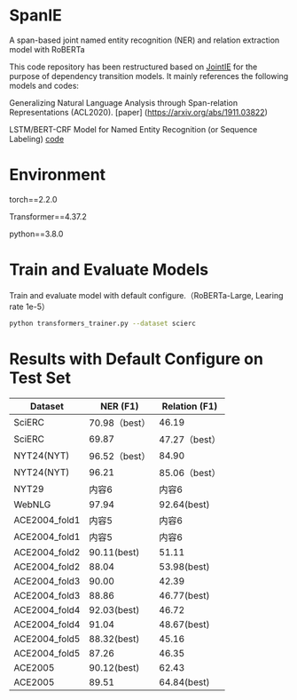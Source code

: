# SpanIE
A span-based joint named entity recognition (NER) and relation extraction model with RoBERTa

This code repository has been restructured based on [JointIE](https://github.com/JiachengLi1995/JointIE/) for the purpose of dependency transition models. It mainly references the following models and codes:

Generalizing Natural Language Analysis through Span-relation Representations (ACL2020). [paper] (https://arxiv.org/abs/1911.03822)

LSTM/BERT-CRF Model for Named Entity Recognition (or Sequence Labeling) [code](https://github.com/allanj/pytorch_neural_crf)

# Environment
torch==2.2.0

Transformer==4.37.2

python==3.8.0

# Train and Evaluate Models

Train and evaluate model with default configure.（RoBERTa-Large, Learing rate 1e-5）


```bash
python transformers_trainer.py --dataset scierc
```

# Results with Default Configure on Test Set
| Dataset | NER (F1)	 | Relation (F1) |
|---------|---------|---------|
| SciERC   | 70.98（best）   | 46.19   |
| SciERC   | 69.87   | 47.27（best）   |
| NYT24(NYT)   | 96.52（best）   | 84.90   |
| NYT24(NYT)   | 96.21   | 85.06（best）   |
| NYT29   | 内容6   | 内容6   |
| WebNLG   | 97.94   | 92.64(best)|
| ACE2004_fold1   | 内容5   | 内容6   |
| ACE2004_fold1   | 内容5   | 内容6   |
| ACE2004_fold2   | 90.11(best)   | 51.11   |
| ACE2004_fold2   | 88.04   | 53.98(best)   |
| ACE2004_fold3   | 90.00   | 42.39   |
| ACE2004_fold3   | 88.86   | 46.77(best)   |
| ACE2004_fold4   | 92.03(best)   | 46.72   |
| ACE2004_fold4   | 91.04   | 48.67(best)   |
| ACE2004_fold5   | 88.32(best)   | 45.16   |
| ACE2004_fold5   | 87.26   | 46.35   |
| ACE2005   | 90.12(best)  | 62.43   |
| ACE2005   | 89.51  | 64.84(best)   |

